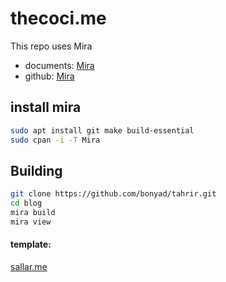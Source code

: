 # thecoci.me

This repo uses Mira

* documents: [Mira](https://miraxy.github.io/)
* github: [Mira](https://github.com/kiamazi/mira)

## install mira

``` bash
sudo apt install git make build-essential
sudo cpan -i -T Mira
```

## Building

``` bash
git clone https://github.com/bonyad/tahrir.git
cd blog
mira build
mira view
```

#### template:
[sallar.me](https://github.com/sallar/sallar.me/)

